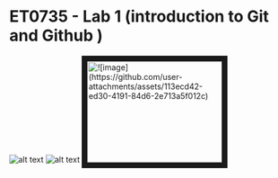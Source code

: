 # ET0735 - Lab 1 (introduction to Git and Github )
![alt text](https://scontent.fsin17-1.fna.fbcdn.net/v/t39.30808-1/313133613_660813665406240_1390490171067779974_n.jpg?stp=dst-jpg_s200x200_tt6&_nc_cat=108&ccb=1-7&_nc_sid=2d3e12&_nc_ohc=LzFUaKjVvzwQ7kNvwFgFIs_&_nc_oc=Admj69jliEqlIavIz1qk2qr2NAcfH_r3S-gfUWH5Qp02IsB3GzR6k3ayGYVphAJMduk&_nc_zt=24&_nc_ht=scontent.fsin17-1.fna&_nc_gid=VRD79EYRU86yPCWQ229uvw&oh=00_AfJ65-7mpVu-HFBLeYMvAKTCoMUoyGInXqzAHYa7zAny_w&oe=68379E1A)
![alt text](https://s.brightspace.com/course-images/images/bc4990bc-aa21-4e51-8c44-1b238142ade0/tile-low-density-max-size.jpg)
<a href="http://www.youtube.com/watch?feature=player_embedded7bQVxizfU7c
" target="_blank"><img src="http://img.youtube.com/vi/7bQVxizfU7c/0.jpg" 
alt="![image](https://github.com/user-attachments/assets/113ecd42-ed30-4191-84d6-2e713a5f012c)
" width="240" height="180" border="10" /></a>
